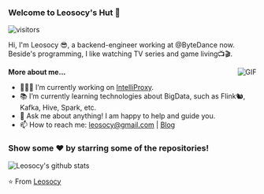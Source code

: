 ### Welcome to Leosocy's Hut 👋

![visitors](https://visitor-badge.laobi.icu/badge?page_id=Leosocy.Leosocy)

Hi, I'm Leosocy 😎, a backend-engineer working at @ByteDance now.  Beside's programming, I like watching TV series and game living📺🎬.

  <img align="right" alt="GIF" src="https://media.giphy.com/media/iIqmM5tTjmpOB9mpbn/giphy.gif" />

**More about me...**

- 👨🏻‍💻 I’m currently working on [IntelliProxy](https://github.com/Leosocy/IntelliProxy).
- 📚 I’m currently learning technologies about BigData, such as Flink🐿, Kafka, Hive, Spark, etc.
- 💬 Ask me about anything! I am happy to help and guide you.
- 📫 How to reach me: leosocy@gmail.com | [Blog](https://blog.leosocy.top)

### Show some ❤️ by starring some of the repositories!

![Leosocy's github stats](https://github-readme-stats.vercel.app/api?username=Leosocy&show_icons=true&hide_border=true&theme=onedark)

⭐️ From [Leosocy](https://github.com/Leosocy)
